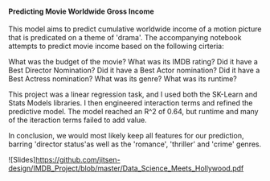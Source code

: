 #### Predicting Movie Worldwide Gross Income

This model aims to predict cumulative worldwide income of a motion picture that is predicated on a theme of 'drama'. The accompanying notebook attempts to predict movie income based on the following cirteria:

What was the budget of the movie?
What was its IMDB rating?
Did it have a Best Director Nomination?
Did it have a Best Actor nomination?
Did it have a Best Actress nomination?
What was its genre?
What was its runtime?


This project was a linear regression task, and I used both the SK-Learn and Stats Models libraries. I then engineered interaction terms and refined the predictive model. The model reached an R^2 of 0.64, but runtime and many of the iteraction terms failed to add value.

In conclusion, we would most likely keep all features for our prediction, barring 'director status'as well as the 'romance', 'thriller' and 'crime' genres.

![Slides]https://github.com/jitsen-design/IMDB_Project/blob/master/Data_Science_Meets_Hollywood.pdf



